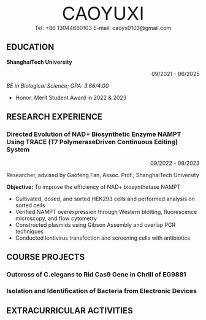 <div align='center'><font size='100'>CAOYUXI</font></div>

<center> Tel: +86 13044660103 E-mail: caoyx0103@gmail.com </center> 

## EDUCATION

**ShanghaiTech University**   <p align="right">09/2021 - 06/2025</p>
_BE in Biological Science; GPA: 3.66/4.00_

- Honor: Merit Student Award in 2022 & 2023

## RESEARCH EXPERIENCE
### Directed Evolution of NAD+ Biosynthetic Enzyme NAMPT Using TRACE (T7 PolymeraseDriven Continuous Editing) System
 <p align="right">09/2022 - 08/2023</p>

Researcher, advised by Gaofeng Fan, Assoc. Prof., ShanghaiTech University

**Objective:** To improve the efficiency of NAD+ biosynthetase NAMPT
- Cultivated, dosed, and sorted HEK293 cells and performed analysis on sorted cells
- Verified NAMPT overexpression through Western blotting, fluorescence microscopy, and flow cytometry
- Constructed plasmids using Gibson Assembly and overlap PCR techniques
- Conducted lentivirus transfection and screening cells with antibiotics


## COURSE PROJECTS
### Outcross of C.elegans to Rid Cas9 Gene in ChrⅢ of EG9881
### Isolation and Identification of Bacteria from Electronic Devices

## EXTRACURRICULAR ACTIVITIES
